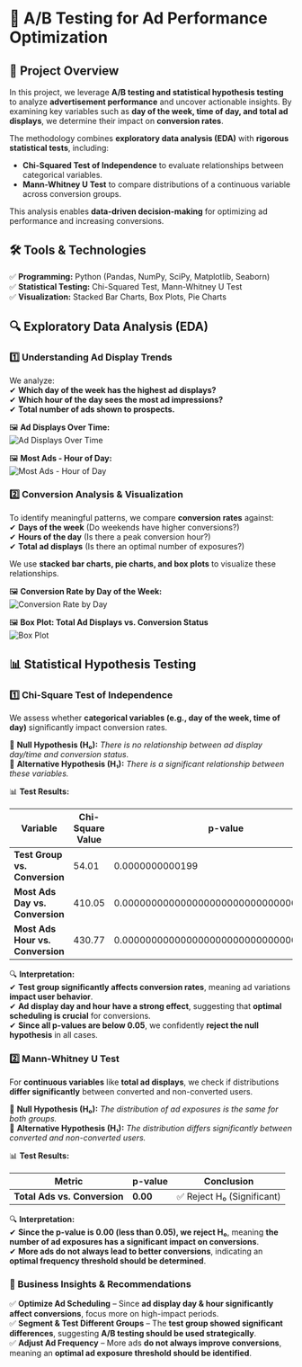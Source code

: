 # 🎯 A/B Testing for Ad Performance Optimization  

## 📌 Project Overview  
In this project, we leverage **A/B testing and statistical hypothesis testing** to analyze **advertisement performance** and uncover actionable insights. By examining key variables such as **day of the week, time of day, and total ad displays**, we determine their impact on **conversion rates**.  

The methodology combines **exploratory data analysis (EDA)** with **rigorous statistical tests**, including:  
- **Chi-Squared Test of Independence** to evaluate relationships between categorical variables.  
- **Mann-Whitney U Test** to compare distributions of a continuous variable across conversion groups.  

This analysis enables **data-driven decision-making** for optimizing ad performance and increasing conversions.  

## 🛠 **Tools & Technologies**  
✅ **Programming:** Python (Pandas, NumPy, SciPy, Matplotlib, Seaborn)  
✅ **Statistical Testing:** Chi-Squared Test, Mann-Whitney U Test  
✅ **Visualization:** Stacked Bar Charts, Box Plots, Pie Charts  

## 🔍 **Exploratory Data Analysis (EDA)**  

### **1️⃣ Understanding Ad Display Trends**  
We analyze:  
✔ **Which day of the week has the highest ad displays?**  
✔ **Which hour of the day sees the most ad impressions?**  
✔ **Total number of ads shown to prospects.**  

🖼 **Ad Displays Over Time:**  
![Ad Displays Over Time](https://github.com/dr-vishakha-gupta/portfolio/blob/main/AB_Testing_Ad_Optimization/Most%20ads-%20day.png)  

🖼 **Most Ads - Hour of Day:**  
![Most Ads - Hour of Day](https://github.com/dr-vishakha-gupta/portfolio/blob/main/AB_Testing_Ad_Optimization/Most%20ads-%20Hour%20of%20day.png)

### **2️⃣ Conversion Analysis & Visualization**  
To identify meaningful patterns, we compare **conversion rates** against:  
✔ **Days of the week** (Do weekends have higher conversions?)  
✔ **Hours of the day** (Is there a peak conversion hour?)  
✔ **Total ad displays** (Is there an optimal number of exposures?)  

We use **stacked bar charts, pie charts, and box plots** to visualize these relationships.  

🖼 **Conversion Rate by Day of the Week:**  
![Conversion Rate by Day](https://github.com/dr-vishakha-gupta/portfolio/blob/main/AB_Testing_Ad_Optimization/Conversion%20rate%20by%20Most%20ads.png)  

🖼 **Box Plot: Total Ad Displays vs. Conversion Status**  
![Box Plot](https://github.com/dr-vishakha-gupta/portfolio/blob/main/AB_Testing_Ad_Optimization/Conversion%20Rate%20by%20test%20group.png)  


## 📊 **Statistical Hypothesis Testing**  

### **1️⃣ Chi-Square Test of Independence**  
We assess whether **categorical variables (e.g., day of the week, time of day)** significantly impact conversion rates.  

📌 **Null Hypothesis (H₀):** *There is no relationship between ad display day/time and conversion status.*  
📌 **Alternative Hypothesis (H₁):** *There is a significant relationship between these variables.*  


📊 **Test Results:**  

| **Variable**         | **Chi-Square Value** | **p-value** | **Conclusion** |
|----------------------|---------------------|-------------|---------------|
| **Test Group vs. Conversion** | 54.01 | 0.0000000000199 | ✅ Reject H₀ (Significant) |
| **Most Ads Day vs. Conversion** | 410.05 | 0.000000000000000000000000000000000193 | ✅ Reject H₀ (Significant) |
| **Most Ads Hour vs. Conversion** | 430.77 | 0.0000000000000000000000000000000000803 | ✅ Reject H₀ (Significant) |

🔍 **Interpretation:**  
✔ **Test group significantly affects conversion rates**, meaning ad variations **impact user behavior**.  
✔ **Ad display day and hour have a strong effect**, suggesting that **optimal scheduling is crucial** for conversions.  
✔ **Since all p-values are below 0.05**, we confidently **reject the null hypothesis** in all cases.  


### **2️⃣ Mann-Whitney U Test**  
For **continuous variables** like **total ad displays**, we check if distributions **differ significantly** between converted and non-converted users.  

📌 **Null Hypothesis (H₀):** *The distribution of ad exposures is the same for both groups.*  
📌 **Alternative Hypothesis (H₁):** *The distribution differs significantly between converted and non-converted users.*  

📊 **Test Results:**  

| **Metric**                | **p-value** | **Conclusion** |
|---------------------------|------------|---------------|
| **Total Ads vs. Conversion** | **0.00**   | ✅ Reject H₀ (Significant) |


🔍 **Interpretation:**  
✔ **Since the p-value is 0.00 (less than 0.05), we reject H₀**, meaning **the number of ad exposures has a significant impact on conversions**.  
✔ **More ads do not always lead to better conversions**, indicating an **optimal frequency threshold should be determined**.  


### **🚀 Business Insights & Recommendations**  
✅ **Optimize Ad Scheduling** – Since **ad display day & hour significantly affect conversions**, focus more on high-impact periods.  
✅ **Segment & Test Different Groups** – The **test group showed significant differences**, suggesting **A/B testing should be used strategically**.  
✅ **Adjust Ad Frequency** – More ads **do not always improve conversions**, meaning an **optimal ad exposure threshold should be identified**.  
